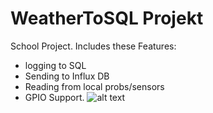 # WeatherToSQL Projekt

School Project. Includes these Features:
* logging to SQL
* Sending to Influx DB
* Reading from local probs/sensors
* GPIO Support.
![alt text](https://git.zkwolf.stream/ZKWolf/Pie_Weather_Project/raw/branch/main/WeatherToSQL.png)